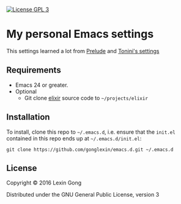 [![License GPL 3][badge-license]](http://www.gnu.org/licenses/gpl-3.0.txt)

# My personal Emacs settings

This settings learned a lot from [Prelude](https://github.com/bbatsov/prelude) and [Tonini's settings](https://github.com/tonini/emacs.d)

## Requirements

* Emacs 24 or greater.
* Optional
  * Git clone [elixir](https://github.com/elixir-lang/elixir) source code to `~/projects/elixir`

## Installation

To install, clone this repo to `~/.emacs.d`, i.e. ensure that the `init.el` contained in this repo ends up at `~/.emacs.d/init.el`:

```shell
git clone https://github.com/gonglexin/emacs.d.git ~/.emacs.d
```

## License

Copyright © 2016 Lexin Gong

Distributed under the GNU General Public License, version 3

[badge-license]: https://img.shields.io/badge/license-GPL_3-green.svg
